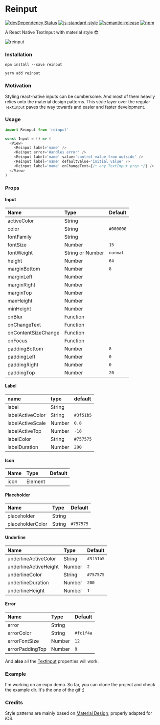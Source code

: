 # Reinput

[![devDependency Status](https://david-dm.org/sospedra/reinput/dev-status.svg)](https://david-dm.org/sospedra/reinput#info=devDependencies)
[![js-standard-style](https://img.shields.io/badge/code%20style-standard-brightgreen.svg)](http://standardjs.com/)
[![semantic-release](https://img.shields.io/badge/%20%20%F0%9F%93%A6%F0%9F%9A%80-semantic--release-e10079.svg)](https://github.com/semantic-release/semantic-release)
[![npm](https://img.shields.io/npm/dm/reinput.svg)](https://www.npmjs.org/package/awesome-badges)

A React Native TextInput with material style 😎

![reinput](https://user-images.githubusercontent.com/3116899/35905643-224d97fc-0be8-11e8-8a93-9f5e676b487f.gif)

### Installation

`npm install --save reinput`

`yarn add reinput`

### Motivation

Styling react-native inputs can be cumbersome. And most of them heavily relies
onto the material design patterns. This style layer over the regular `TextInput`
paves the way towards and easier and faster development.

### Usage

```js
import Reinput from 'reinput'

const Input = () => (
  <View>
    <Reinput label='name' />
    <Reinput error='Handles error' />
    <Reinput label='name' value='control value from outside' />
    <Reinput label='name' defaultValue='initial value' />
    <Reinput label='name' onChangeText={/* any TextInput prop */} />
  </View>
)
```

### Props

#### Input

Name                  | Type               | Default
:-------------------- |:------------------ |:----------
activeColor           | String             |
color                 | String             | `#000000`
fontFamily            | String             |
fontSize              | Number             | `15`
fontWeight            | String or Number   | `normal`
height                | Number             | `64`
marginBottom          | Number             | `8`
marginLeft            | Number             |
marginRight           | Number             |
marginTop             | Number             |
maxHeight             | Number             |
minHeight             | Number             |
onBlur                | Function           |
onChangeText          | Function           |
onContentSizeChange   | Function           |
onFocus               | Function           |
paddingBottom         | Number             | `8`
paddingLeft           | Number             | `0`
paddingRight          | Number             | `0`
paddingTop            | Number             | `20`

#### Label

name                  | type               | default
:-------------------- |:------------------ |:------------------
label                 | String             |
labelActiveColor      | String             | `#3f51b5`
labelActiveScale      | Number             | `0.8`
labelActiveTop        | Number             | `-18`
labelColor            | String             | `#757575`
labelDuration         | Number             | `200`

#### Icon

Name                  | Type               | Default
:-------------------- |:------------------ |:----------
icon                  | Element

#### Placeholder

Name                  | Type               | Default
:-------------------- |:------------------ |:----------
placeholder           | String             |
placeholderColor      | String             | `#757575`

#### Underline

Name                  | Type               | Default
:-------------------- |:------------------ |:----------
underlineActiveColor  | String             | `#3f51b5`
underlineActiveHeight | Number             | `2`
underlineColor        | String             | `#757575`
underlineDuration     | Number             | `200`
underlineHeight       | Number             | `1`

#### Error

Name                  | Type               | Default
:-------------------- |:------------------ |:----------
error                 | String             |
errorColor            | String             | `#fc1f4a`
errorFontSize         | Number             | `12`
errorPaddingTop       | Number             | `8`

And **also** all the [TextInput](https://facebook.github.io/react-native/docs/textinput.html#props) properties will work.

### Example

I'm working on an expo demo. So far, you can clone the project and check the example dir.
It's the one of the gif ;)

### Credits

Style patterns are mainly based on [Material Design](https://material.io/guidelines/components/text-fields.html#); properly adapted for iOS.
